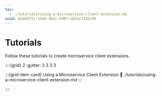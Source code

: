 ```yaml
---
toc:
  - ./tutorials/using-a-microservice-client-extension.md
uuid: 62a64f21-1546-4b2c-b487-a62ac1342c96
---
```


# Tutorials

Follow these tutorials to create microservice client extensions.

::::{grid} 2
:gutter: 3 3 3 3

:::{grid-item-card} Using a Microservice Client Extension
:link: ./tutorials/using-a-microservice-client-extension.md
:::

::::
